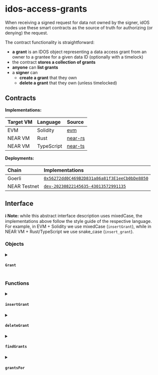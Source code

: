 # idos-access-grants

When receiving a signed request for data not owned by the signer, idOS nodes use these smart contracts as the source of truth for authorizing (or denying) the request.

The contract functionality is straightforward:

- **a grant** is an IDOS object representing a data access grant from an owner to a grantee for a given data ID (optionally with a timelock)
- the contract **stores a collection of grants**
- **anyone** can **list grants**
- a **signer** can
    - **create a grant** that they own
    - **delete a grant** that they own (unless timelocked)

## Contracts

**Implementations:**

| Target VM | Language | Source |
| :- | :- | :- |
| EVM | Solidity | [evm](evm) |
| NEAR VM | Rust | [near-rs](near-rs) |
| NEAR VM | TypeScript | [near-ts](near-ts) |

**Deployments:**

| Chain | Implementations |
| :- | :- |
| Goerli | [`0x56272dd0C469B2D831a86a81f3E1eeCb0bDe8850`](https://goerli.etherscan.io/address/0x56272dd0c469b2d831a86a81f3e1eecb0bde8850#code) |
| NEAR Testnet | [`dev-20230822145635-43013572991135`](https://explorer.testnet.near.org/accounts/dev-20230822145635-43013572991135) |

## Interface

**ℹ️ Note:** while this abstract interface description uses mixedCase, the implementations above follow the style guide of the respective language. For example, in EVM + Solidity we use mixedCase (`insertGrant`), while in NEAR VM + Rust/TypeScript we use snake_case (`insert_grant`).

### Objects

<details><summary><h4><code>Grant</code></h4></summary>

Represents an access grant from a data owner, to a grantee, for a given data ID, until a given time.

**Variables**
- `owner`: address
- `grantee`: address
- `dataId`: string
- `lockedUntil`: 256-bit unsigned integer

</details>

### Functions

<details><summary><h4><code>insertGrant</code></h4></summary>

Creates a new access grant.

**Arguments**

- required
  - `grantee`: address
  - `dataId`: string
- optional
  - `lockedUntil`: 256-bit unsigned integer

**Implements**

- creates `Grant(signer, grantee, dataId, lockedUntil)`
- reverts if this grant already exists

</details>

<details><summary><h4><code>deleteGrant</code></h4></summary>

Deletes an existing access grant.

**Arguments**

- required
  - `grantee`: address
  - `dataId`: string
- optional
  - `lockedUntil`: 256-bit unsigned integer

**Implements**

- if given `lockedUntil`
    - deletes `Grant(signer, grantee, dataId, lockedUntil)`
    - reverts if `lockedUntil` is in the past
- else
    - deletes all `Grant(signer, grantee, dataId, *)`
    - reverts if any `lockedUntil` is in the past

</details>

<details><summary><h4><code>findGrants</code></h4></summary>

Lists grants matching the provided arguments.

**Arguments**

- required (both or either)
  - `owner`: address
  - `grantee`: address
- optional
  - `dataId`: string

**Implements**

Performs a wildcard search, matching existing grants to given arguments, which must follow one of these patterns:

```
{ owner, grantee, dataId }
{ owner, grantee, ****** }
{ owner, *******, dataId }
{ owner, *******, ****** }
{ *****, grantee, dataId }
{ *****, grantee, ****** }
```

**Returns**

A list of 0+ `Grant`s

</details>

<details><summary><h4><code>grantsFor</code></h4></summary>

Lists grants matching the provided arguments.

**Arguments**

- required
  - `grantee`: address
  - `dataId`: string

**Implements**

Calls `grantsBy` with no `owner` argument.

**Returns**

A list of 0+ `Grant`s

</details>
